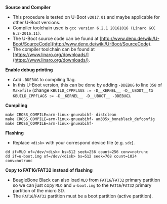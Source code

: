 **Source and Compiler**

- This procedure is tested on U-Boot `v2017.01` and maybe applicable for other U-Boot versions.
- Compiler toolchain used is `gcc version 6.2.1 20161016 (Linaro GCC 6.2-2016.11)`.
- The U-Boot source code can be found at [http://www.denx.de/wiki/U-Boot/SourceCode](http://www.denx.de/wiki/U-Boot/SourceCode).
- The compiler toolchain can be found at [https://www.linaro.org/downloads/](https://www.linaro.org/downloads/).


**Enable debug printing**

- Add `-DDEBUG` to compiling flag.
- In this U-Boot version, this can be done by adding `-DDEBUG` to line `358` of `Makefile` (change `KBUILD_CPPFLAGS := -D__KERNEL__ -D__UBOOT__` to `KBUILD_CPPFLAGS := -D__KERNEL__ -D__UBOOT__ -DDEBUG`).


**Compiling**

```shell
make CROSS_COMPILE=arm-linux-gnueabihf- distclean
make CROSS_COMPILE=arm-linux-gnueabihf- am335x_boneblack_defconfig
make CROSS_COMPILE=arm-linux-gnueabihf-
```


**Flashing**

- Replace `<disk>` with your correspond device file (e.g. `sdc`).

```shell
dd if=MLO of=/dev/<disk> bs=512 seek=256 count=256 conv=notrunc
dd if=u-boot.img of=/dev/<disk> bs=512 seek=768 count=1024 conv=notrunc
```


**Copy to FAT16/FAT32 instead of flashing**

- BeagleBone Black can also load `MLO` from `FAT16`/`FAT32` primary partition so we can just copy `MLO` and `u-boot.img` to the `FAT16`/`FAT32` primary partition of the micro SD.
- The `FAT16`/`FAT32` partition must be a boot partition (active partition).
